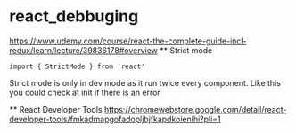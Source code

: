 # react_debbuging

https://www.udemy.com/course/react-the-complete-guide-incl-redux/learn/lecture/39836178#overview
\*\* Strict mode

```
import { StrictMode } from 'react'
```

Strict mode is only in dev mode as it run twice every component.
Like this you could check at init if there is an error

\*\* React Developer Tools
https://chromewebstore.google.com/detail/react-developer-tools/fmkadmapgofadopljbjfkapdkoienihi?pli=1
